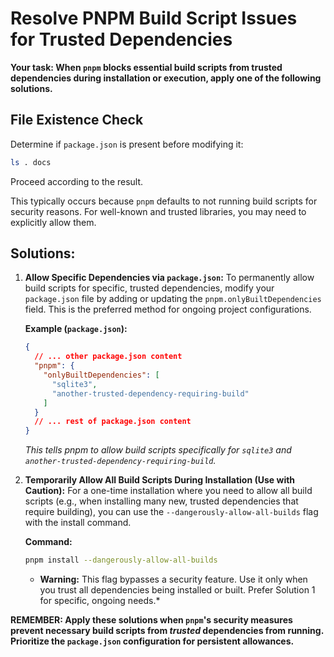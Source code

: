 # Resolve PNPM Build Script Issues for Trusted Dependencies

**Your task: When `pnpm` blocks essential build scripts from trusted dependencies during installation or execution, apply one of the following solutions.**

## File Existence Check

Determine if `package.json` is present before modifying it:

```bash
ls . docs
```

Proceed according to the result.

This typically occurs because `pnpm` defaults to not running build scripts for security reasons. For well-known and trusted libraries, you may need to explicitly allow them.

## Solutions:

1.  **Allow Specific Dependencies via `package.json`:**
    To permanently allow build scripts for specific, trusted dependencies, modify your `package.json` file by adding or updating the `pnpm.onlyBuiltDependencies` field. This is the preferred method for ongoing project configurations.

    **Example (`package.json`):**

    ```json
    {
      // ... other package.json content
      "pnpm": {
        "onlyBuiltDependencies": [
          "sqlite3",
          "another-trusted-dependency-requiring-build"
        ]
      }
      // ... rest of package.json content
    }
    ```

    _This tells pnpm to allow build scripts specifically for `sqlite3` and `another-trusted-dependency-requiring-build`._

2.  **Temporarily Allow All Build Scripts During Installation (Use with Caution):**
    For a one-time installation where you need to allow all build scripts (e.g., when installing many new, trusted dependencies that require building), you can use the `--dangerously-allow-all-builds` flag with the install command.

    **Command:**

    ```bash
    pnpm install --dangerously-allow-all-builds
    ```

    - **Warning:** This flag bypasses a security feature. Use it only when you trust all dependencies being installed or built. Prefer Solution 1 for specific, ongoing needs.\*

**REMEMBER: Apply these solutions when `pnpm`'s security measures prevent necessary build scripts from _trusted_ dependencies from running. Prioritize the `package.json` configuration for persistent allowances.**
